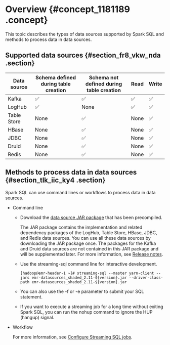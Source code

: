 # Overview {#concept_1181189 .concept}

This topic describes the types of data sources supported by Spark SQL and methods to process data in data sources.

## Supported data sources {#section_fr8_vkw_nda .section}

|Data source|Schema defined during table creation|Schema not defined during table creation|Read|Write|
|-----------|------------------------------------|----------------------------------------|----|-----|
|Kafka|✅|✅|✅|✅|
|LogHub|✅|None|✅|✅|
|Table Store|None|✅|None|✅|
|HBase|None|✅|None|✅|
|JDBC|None|✅|None|✅|
|Druid|None|✅|None|✅|
|Redis|None|✅|None|✅|

## Methods to process data in data sources {#section_tlk_iic_ky4 .section}

Spark SQL can use command lines or workflows to process data in data sources.

-   Command line

    -   Download the [data source JAR package](https://github.com/aliyun/aliyun-emapreduce-sdk/tree/master-2.x/jars/datasources/latest) that has been precompiled.

        The JAR package contains the implementation and related dependency packages of the LogHub, Table Store, HBase, JDBC, and Redis data sources. You can use all these data sources by downloading the JAR package once. The packages for the Kafka and Druid data sources are not contained in this JAR package and will be supplemented later. For more information, see [Release notes](https://github.com/aliyun/aliyun-emapreduce-sdk/releases).

    -   Use the streaming-sql command line for interactive development.

        ``` {#codeblock_189_dz3_b9c}
        [hadoop@emr-header-1 ~]# streaming-sql --master yarn-client --jars emr-datasources_shaded_2.11-${version}.jar --driver-class-path emr-datasources_shaded_2.11-${version}.jar
        ```

    -   You can also use the -f or -e parameter to submit your SQL statement.
    -   If you want to execute a streaming job for a long time without exiting Spark SQL, you can run the nohup command to ignore the HUP \(hangup\) signal.
-   Workflow

    For more information, see [Configure Streaming SQL jobs](https://help.aliyun.com/document_detail/130938.html?spm=a2c4g.11186623.6.650.75193d65uhcCkf).


